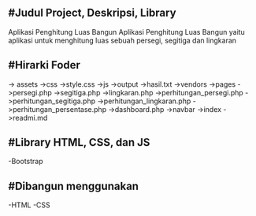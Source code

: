 #Judul Project, Deskripsi, Library
-----------------------------------------
Aplikasi Penghitung Luas Bangun
Aplikasi Penghitung Luas Bangun yaitu aplikasi untuk menghitung luas sebuah persegi, segitiga dan lingkaran

#Hirarki Foder
------------------------------------------
-> assets
    ->css
        ->style.css
    ->js
    ->output
        ->hasil.txt
    ->vendors
    ->pages
        ->persegi.php
        ->segitiga.php
        ->lingkaran.php
        ->perhitungan_persegi.php
        ->perhitungan_segitiga.php
        ->perhitungan_lingkaran.php
        ->perhitungan_persentase.php
        ->dashboard.php
        ->navbar
->index
->readmi.md

#Library HTML, CSS, dan JS
------------------------------------------
-Bootstrap

#Dibangun menggunakan
-----------------------------------------	
-HTML
-CSS
